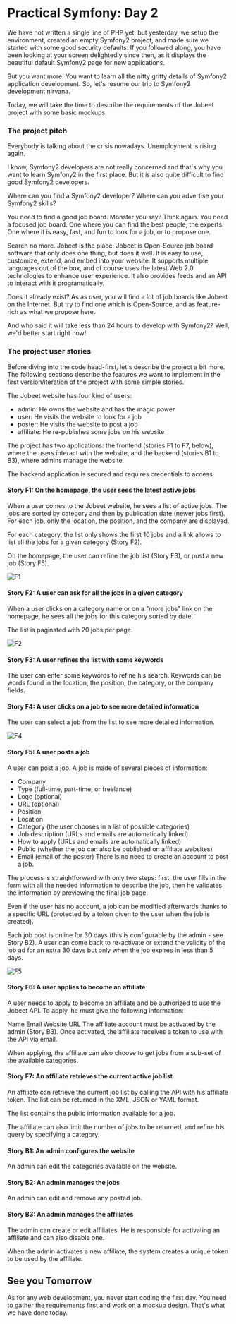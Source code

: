 Practical Symfony: Day 2
========================

We have not written a single line of PHP yet, but yesterday, we setup the environment, created an empty Symfony2 project, and made sure we started with some good security defaults. If you followed along, you have been looking at your screen delightedly since then, as it displays the beautiful default Symfony2 page for new applications.

But you want more. You want to learn all the nitty gritty details of Symfony2 application development. So, let's resume our trip to Symfony2 development nirvana.

Today, we will take the time to describe the requirements of the Jobeet project with some basic mockups.

### The project pitch
Everybody is talking about the crisis nowadays. Unemployment is rising again.

I know, Symfony2 developers are not really concerned and that's why you want to learn Symfony2 in the first place. But it is also quite difficult to find good Symfony2 developers.

Where can you find a Symfony2 developer? Where can you advertise your Symfony2 skills?

You need to find a good job board. Monster you say? Think again. You need a focused job board. One where you can find the best people, the experts. One where it is easy, fast, and fun to look for a job, or to propose one.

Search no more. Jobeet is the place. Jobeet is Open-Source job board software that only does one thing, but does it well. It is easy to use, customize, extend, and embed into your website. It supports multiple languages out of the box, and of course uses the latest Web 2.0 technologies to enhance user experience. It also provides feeds and an API to interact with it programatically.

Does it already exist? As as user, you will find a lot of job boards like Jobeet on the Internet. But try to find one which is Open-Source, and as feature-rich as what we propose here.

And who said it will take less than 24 hours to develop with Symfony2? Well, we'd better start right now!

### The project user stories
Before diving into the code head-first, let's describe the project a bit more. The following sections describe the features we want to implement in the first version/iteration of the project with some simple stories.

The Jobeet website has four kind of users:

* admin: He owns the website and has the magic power
* user: He visits the website to look for a job
* poster: He visits the website to post a job
* affiliate: He re-publishes some jobs on his website

The project has two applications: the frontend (stories F1 to F7, below), where the users interact with the website, and the backend (stories B1 to B3), where admins manage the website.

The backend application is secured and requires credentials to access.


#### Story F1: On the homepage, the user sees the latest active jobs
When a user comes to the Jobeet website, he sees a list of active jobs. The jobs are sorted by category and then by publication date (newer jobs first). For each job, only the location, the position, and the company are displayed.

For each category, the list only shows the first 10 jobs and a link allows to list all the jobs for a given category (Story F2).

On the homepage, the user can refine the job list (Story F3), or post a new job (Story F5).

![F1](http://www.symfony-project.org/images/jobeet/1_2/02/mockup_homepage.png)

#### Story F2: A user can ask for all the jobs in a given category
When a user clicks on a category name or on a "more jobs" link on the homepage, he sees all the jobs for this category sorted by date.

The list is paginated with 20 jobs per page.

![F2](http://www.symfony-project.org/images/jobeet/1_2/02/mockup_category.png)

#### Story F3: A user refines the list with some keywords

The user can enter some keywords to refine his search. Keywords can be words found in the location, the position, the category, or the company fields.

#### Story F4: A user clicks on a job to see more detailed information

The user can select a job from the list to see more detailed information.

![F4](http://www.symfony-project.org/images/jobeet/1_2/02/mockup_job.png)

#### Story F5: A user posts a job

A user can post a job. A job is made of several pieces of information:

* Company
* Type (full-time, part-time, or freelance)
* Logo (optional)
* URL (optional)
* Position
* Location
* Category (the user chooses in a list of possible categories)
* Job description (URLs and emails are automatically linked)
* How to apply (URLs and emails are automatically linked)
* Public (whether the job can also be published on affiliate websites)
* Email (email of the poster)
There is no need to create an account to post a job.

The process is straightforward with only two steps: first, the user fills in the form with all the needed information to describe the job, then he validates the information by previewing the final job page.

Even if the user has no account, a job can be modified afterwards thanks to a specific URL (protected by a token given to the user when the job is created).

Each job post is online for 30 days (this is configurable by the admin - see Story B2). A user can come back to re-activate or extend the validity of the job ad for an extra 30 days but only when the job expires in less than 5 days.

![F5](http://www.symfony-project.org/images/jobeet/1_2/02/mockup_post.png)

#### Story F6: A user applies to become an affiliate

A user needs to apply to become an affiliate and be authorized to use the Jobeet API. To apply, he must give the following information:

Name
Email
Website URL
The affiliate account must be activated by the admin (Story B3). Once activated, the affiliate receives a token to use with the API via email.

When applying, the affiliate can also choose to get jobs from a sub-set of the available categories.

#### Story F7: An affiliate retrieves the current active job list

An affiliate can retrieve the current job list by calling the API with his affiliate token. The list can be returned in the XML, JSON or YAML format.

The list contains the public information available for a job.

The affiliate can also limit the number of jobs to be returned, and refine his query by specifying a category.

#### Story B1: An admin configures the website

An admin can edit the categories available on the website.

#### Story B2: An admin manages the jobs

An admin can edit and remove any posted job.

#### Story B3: An admin manages the affiliates

The admin can create or edit affiliates. He is responsible for activating an affiliate and can also disable one.

When the admin activates a new affiliate, the system creates a unique token to be used by the affiliate.

## See you Tomorrow

As for any web development, you never start coding the first day. You need to gather the requirements first and work on a mockup design. That's what we have done today.



